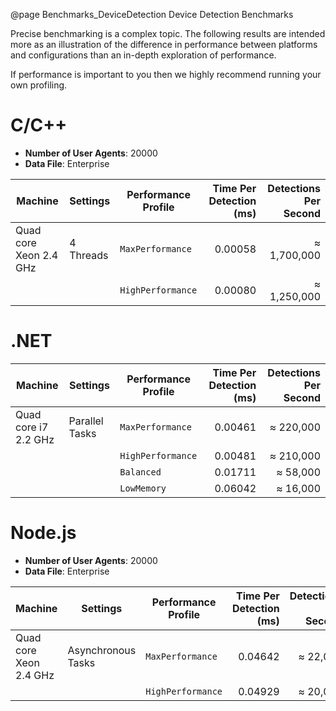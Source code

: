 @page Benchmarks_DeviceDetection Device Detection Benchmarks

Precise benchmarking is a complex topic. The following results are intended 
more as an illustration of the difference in performance between 
platforms and configurations than an in-depth exploration of performance.

If performance is important to you then we highly recommend running 
your own profiling.

# C/C++

- **Number of User Agents**: 20000
- **Data File**: Enterprise

| Machine                | Settings           | Performance Profile | Time Per Detection (ms) | Detections Per Second |
| ---------------------- |------------------- | ------------------- | ----------------------: | --------------------: |
| Quad core Xeon 2.4 GHz | 4 Threads          | `MaxPerformance`    | 0.00058                 | ≈ 1,700,000           |
|                        |                    | `HighPerformance`   | 0.00080                 | ≈ 1,250,000           |

# .NET

| Machine              | Settings           | Performance Profile | Time Per Detection (ms) | Detections Per Second |
| ---------------------| ------------------ | ------------------- | ----------------------: | --------------------: |
| Quad core i7 2.2 GHz | Parallel Tasks     | `MaxPerformance`    | 0.00461                 | ≈ 220,000             |
|                      |                    | `HighPerformance`   | 0.00481                 | ≈ 210,000             |
|                      |                    | `Balanced`          | 0.01711                 | ≈ 58,000              |
|                      |                    | `LowMemory`         | 0.06042                 | ≈ 16,000              |

# Node.js

- **Number of User Agents**: 20000
- **Data File**: Enterprise

| Machine                | Settings           | Performance Profile | Time Per Detection (ms) | Detections Per Second |
| ---------------------- | ------------------ | ------------------- | ----------------------: | --------------------: |
| Quad core Xeon 2.4 GHz | Asynchronous Tasks | `MaxPerformance`    | 0.04642                 | ≈ 22,000              |
|                        |                    | `HighPerformance`   | 0.04929                 | ≈ 20,000              |